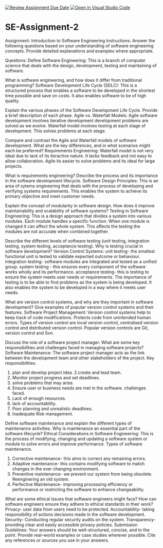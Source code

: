 [![Review Assignment Due Date](https://classroom.github.com/assets/deadline-readme-button-22041afd0340ce965d47ae6ef1cefeee28c7c493a6346c4f15d667ab976d596c.svg)](https://classroom.github.com/a/-ucQIGTc)
[![Open in Visual Studio Code](https://classroom.github.com/assets/open-in-vscode-2e0aaae1b6195c2367325f4f02e2d04e9abb55f0b24a779b69b11b9e10269abc.svg)](https://classroom.github.com/online_ide?assignment_repo_id=15337841&assignment_repo_type=AssignmentRepo)
# SE-Assignment-2
Assignment: Introduction to Software Engineering
Instructions:
Answer the following questions based on your understanding of software engineering concepts. Provide detailed explanations and examples where appropriate.

Questions:
Define Software Engineering: This is a branch of computer science that deals with the design, development, testing and maintaining of software.

What is software engineering, and how does it differ from traditional programming?
Software Development Life Cycle (SDLC): This is a structured process that enables a software to be developed in the shortest time possible and save on costs. It also enables software to be of high quality.

Explain the various phases of the Software Development Life Cycle. Provide a brief description of each phase.
Agile vs. Waterfall Models: Agile software development involves iterative development development problems are solved as we evolve. Waterfall model involves testing at each stage of development. This solves problems at each stage.

Compare and contrast the Agile and Waterfall models of software development. What are the key differences, and in what scenarios might each be preferred?
Requirements Engineering: Waterfall model is not very ideal due to lack of its iteractive nature. It lacks feedback and not easy to allow collaboration. Agile its easier to solve problems and its ideal for large projects.

What is requirements engineering? Describe the process and its importance in the software development lifecycle.
Software Design Principles: This is an area of sytems engineering that deals with the process of developing and verifying systems requirements. This enables the system to achieve its primary objective and meet customer needs.

Explain the concept of modularity in software design. How does it improve maintainability and scalability of software systems?
Testing in Software Engineering: This is a design approach that divides a system into various modules. Each module handles a specific function. When one module is changed it can affect the whole system. This affects the testing the modules are not accurate when combined together.

Describe the different levels of software testing (unit testing, integration testing, system testing, acceptance testing). Why is testing crucial in software development?
Version Control Systems:
unit testing- the smallest functional unit is tested to validate expected outcome or behaviour.
integration testing- software modules are integrated and tested as a unified group. 
system testing - this ensures every component of the software works wholly and its performance.
acceptance testing- this is testing to ensure the system meets user needs or requirements.
The importance of testing is to be able to find problems as the system is being developed. It also enables the system to be developed in a way where it meets user needs.

What are version control systems, and why are they important in software development? Give examples of popular version control systems and their features.
Software Project Management:
Version control systems help to keep track of code modifications. Protects code from unintended human errors. 
Types of version control are local version control, centralised version control and distributed version control.  Popular version controls are Git, version control and Svn.

Discuss the role of a software project manager. What are some key responsibilities and challenges faced in managing software projects?
Software Maintenance: The software project manager acts as the link between the development team and other stakeholders of the project. 
Key responsibilities. 
1. plan and develop project idea.
2.create and lead team.
3. Monitor project progress and set deadlines.
4. solve problems that may arise.
5. Ensure user or business needs are met in the software. 
challenges faced.
1. Lack of enough resources.
2. lack of accountability.
3. Poor planning and unrealistic deadlines.
4. Inadequate Risk management.


Define software maintenance and explain the different types of maintenance activities. Why is maintenance an essential part of the software lifecycle?
Ethical Considerations in Software Engineering:
This is the process of modifying, changing and updating a software system or module to solve errors and improve performance. 
Types of software maintenance. 
1. Corrective maintenance- this aims to correct any remaining errors.
2. Adaptive maintenance- this contains modifying software to match changes in the ever changing environment.
3. Preventive maintenance- we prevent our system from being obsolete. Reenginering an old system.
4. Perfective Maintenance- improving processing efficiency or performance or restricting the software to enhance changeability.

What are some ethical issues that software engineers might face? How can software engineers ensure they adhere to ethical standards in their work?
Privacy- user data from users need to be protected.
Accountability- taking responsibility of actions decisions made in the software development.
Security- Conducting regular security audits on the system.
Transparency- providing clear and easily accessible privacy policies.
Submission Guidelines:
Your answers should be well-structured, concise, and to the point.
Provide real-world examples or case studies wherever possible.
Cite any references or sources you use in your answers.

